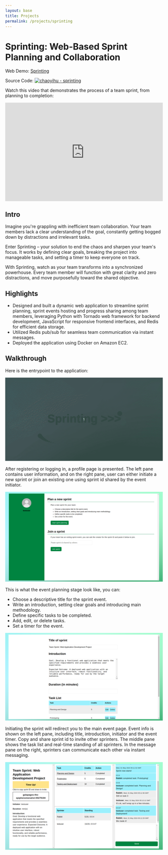 ```yaml
---
layout: base
title: Projects
permalink: /projects/sprinting
---
```


# Sprinting: Web-Based Sprint Planning and Collaboration

Web Demo: [Sprinting](http://44.203.49.24/sprinting)

Source Code: [![chaoyihu - sprinting](https://img.shields.io/static/v1?label=chaoyihu&message=sprinting&color=blue&logo=github)](https://github.com/chaoyihu/sprinting)

Watch this video that demonstrates the process of a team sprint, from planning to completion:

<div style="display: flex; margin: 10px auto; justify-content: center;
"><iframe width="560" height="315" src="https://www.youtube.com/embed/354mPbYTccc" frameborder="0" allow="autoplay; encrypted-media" allowfullscreen></iframe></div>

## Intro

Imagine you're grappling with inefficient team collaboration. Your team members lack a clear understanding of the goal, constantly getting bogged down by distractions and irrelevant tasks.

Enter Sprinting – your solution to end the chaos and sharpen your team's focus. It works by defining clear goals, breaking the project into manageable tasks, and setting a timer to keep everyone on track.

With Sprinting, watch as your team transforms into a synchronized powerhouse. Every team member will function with great clarity and zero distractions, and move purposefully toward the shared objective.

## Highlights

- Designed and built a dynamic web application to streamline sprint planning, sprint events hosting and progress sharing among team members, leveraging Python with Tornado web framework for backend development, JavaScript for responsive frontend interfaces, and Redis for efficient data storage.
- Utilized Redis pub/sub for seamless team communication via instant messages.
- Deployed the application using Docker on Amazon EC2.


## Walkthrough

Here is the entrypoint to the application:

![index page](/assets/images/sprinting-project-cover.gif)

After registering or logging in, a profile page is presented. The left pane contains user information, and on the right pane, user can either initiate a new sprint or join an existing one using sprint id shared by the event initiator.

![profile page](/assets/images/sprinting-demo-profile.png)

This is what the event planning stage look like, you can:
- Choose a descriptive title for the sprint event.
- Write an introduction, setting clear goals and introducing main methodology.
- Define specific tasks to be completed.
- Add, edit, or delete tasks.
- Set a timer for the event.

![sprint planning](/assets/images/sprinting-demo-planning.png)

Initiating the sprint will redirect you to the main event page. Event info is shown on the left pane, including title, introduction, initiator and the event timer. Copy and share sprint id to invite other sprinters. The middle pane shows the task list and real-time standing of all sprinters. In the message pane on the right, sprinters can communicate each other via instant messaging.

![sprint page](/assets/images/sprinting-demo-sprint.png)